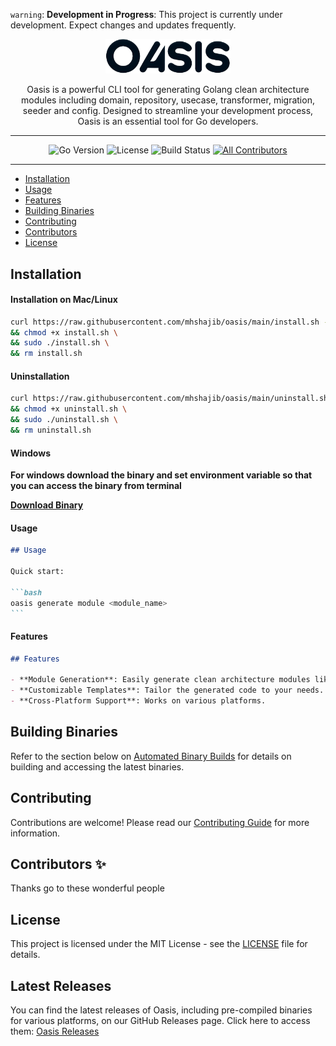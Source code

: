 `warning`: **Development in Progress**: This project is currently under development. Expect changes and updates frequently.

<p align="center">
  <img src="oasis_logo.png" alt="Alt text" width="200"/>
</p>

<div align="center">
Oasis is a powerful CLI tool for generating Golang clean architecture modules including domain, repository, usecase, transformer, migration, seeder and config. Designed to streamline your development process, Oasis is an essential tool for Go developers.

<hr/>

![Go Version](https://img.shields.io/badge/go-1.x.x-blue)
![License](https://img.shields.io/badge/license-MIT-green)
![Build Status](https://img.shields.io/badge/build-passing-brightgreen)
[![All Contributors](https://img.shields.io/badge/all_contributors-0-orange.svg?style=flat-square)](#contributors-)

<hr/>

</div>

- [Installation](#installation)
- [Usage](#usage)
- [Features](#features)
- [Building Binaries](#building-binaries)
- [Contributing](#contributing)
- [Contributors](#contributors)
- [License](#license)

## Installation

#### Installation on Mac/Linux

```bash
curl https://raw.githubusercontent.com/mhshajib/oasis/main/install.sh -o install.sh \
&& chmod +x install.sh \
&& sudo ./install.sh \
&& rm install.sh
```

#### Uninstallation

```bash
curl https://raw.githubusercontent.com/mhshajib/oasis/main/uninstall.sh -o uninstall.sh \
&& chmod +x uninstall.sh \
&& sudo ./uninstall.sh \
&& rm uninstall.sh
```

#### Windows

**For windows download the binary and set environment variable so that you can access the binary from terminal**

**[Download Binary](https://github.com/mhshajib/oasis/releases)**

#### Usage

````markdown
## Usage

Quick start:

```bash
oasis generate module <module_name>
```
````

#### Features

```markdown
## Features

- **Module Generation**: Easily generate clean architecture modules like domain, repository, etc.
- **Customizable Templates**: Tailor the generated code to your needs.
- **Cross-Platform Support**: Works on various platforms.
```

## Building Binaries

Refer to the section below on [Automated Binary Builds](#automated-binary-builds) for details on building and accessing the latest binaries.

## Contributing

Contributions are welcome! Please read our [Contributing Guide](CONTRIBUTING.md) for more information.

## Contributors ✨

Thanks go to these wonderful people

<!-- ALL-CONTRIBUTORS-LIST:START -->
<!-- Do not remove or modify this section -->
<!-- ALL-CONTRIBUTORS-LIST:END -->

## License

This project is licensed under the MIT License - see the [LICENSE](LICENSE) file for details.

## Latest Releases

You can find the latest releases of Oasis, including pre-compiled binaries for various platforms, on our GitHub Releases page. Click here to access them: [Oasis Releases](https://github.com/mhshajib/oasis/releases)
